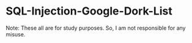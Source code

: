 # SQL-Injection-Google-Dork-List
 Note: These all are for study purposes. So, I am not responsible for any misuse.
